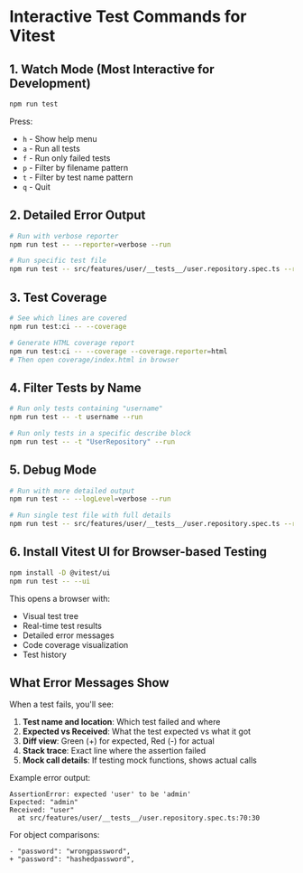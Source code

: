 # Interactive Test Commands for Vitest

## 1. Watch Mode (Most Interactive for Development)
```bash
npm run test
```
Press:
- `h` - Show help menu
- `a` - Run all tests
- `f` - Run only failed tests
- `p` - Filter by filename pattern
- `t` - Filter by test name pattern
- `q` - Quit

## 2. Detailed Error Output
```bash
# Run with verbose reporter
npm run test -- --reporter=verbose --run

# Run specific test file
npm run test -- src/features/user/__tests__/user.repository.spec.ts --run
```

## 3. Test Coverage
```bash
# See which lines are covered
npm run test:ci -- --coverage

# Generate HTML coverage report
npm run test:ci -- --coverage --coverage.reporter=html
# Then open coverage/index.html in browser
```

## 4. Filter Tests by Name
```bash
# Run only tests containing "username"
npm run test -- -t username --run

# Run only tests in a specific describe block
npm run test -- -t "UserRepository" --run
```

## 5. Debug Mode
```bash
# Run with more detailed output
npm run test -- --logLevel=verbose --run

# Run single test file with full details
npm run test -- src/features/user/__tests__/user.repository.spec.ts --reporter=verbose --run
```

## 6. Install Vitest UI for Browser-based Testing
```bash
npm install -D @vitest/ui
npm run test -- --ui
```
This opens a browser with:
- Visual test tree
- Real-time test results
- Detailed error messages
- Code coverage visualization
- Test history

## What Error Messages Show

When a test fails, you'll see:
1. **Test name and location**: Which test failed and where
2. **Expected vs Received**: What the test expected vs what it got
3. **Diff view**: Green (+) for expected, Red (-) for actual
4. **Stack trace**: Exact line where the assertion failed
5. **Mock call details**: If testing mock functions, shows actual calls

Example error output:
```
AssertionError: expected 'user' to be 'admin'
Expected: "admin"
Received: "user"
  at src/features/user/__tests__/user.repository.spec.ts:70:30
```

For object comparisons:
```
- "password": "wrongpassword",
+ "password": "hashedpassword",
```